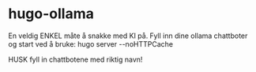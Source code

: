 # hugo-ollama

En veldig ENKEL måte å snakke med KI på. Fyll inn dine ollama chattboter og start ved å bruke: hugo server --noHTTPCache

HUSK fyll in chattbotene med riktig navn!
